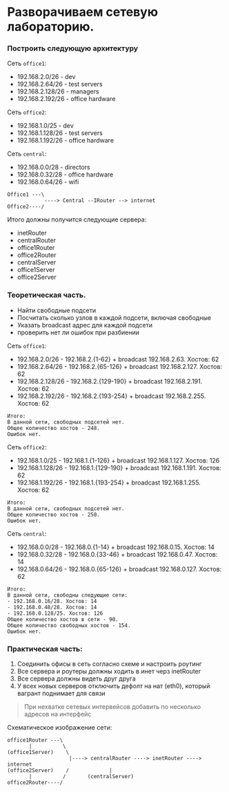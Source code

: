 # Разворачиваем сетевую лабораторию.

### Построить следующую архитектуру

Сеть `office1`:
- 192.168.2.0/26 - dev
- 192.168.2.64/26 - test servers
- 192.168.2.128/26 - managers
- 192.168.2.192/26 - office hardware

Сеть `office2`:
- 192.168.1.0/25 - dev
- 192.168.1.128/26 - test servers
- 192.168.1.192/26 - office hardware

Сеть `central`:
- 192.168.0.0/28 - directors
- 192.168.0.32/28 - office hardware
- 192.168.0.64/26 - wifi
```
Office1 ---\
            ----> Central --IRouter --> internet
Office2----/
```
Итого должны получится следующие сервера:
- inetRouter
- centralRouter
- office1Router
- office2Router
- centralServer
- office1Server
- office2Server

### Теоретическая часть.
- Найти свободные подсети
- Посчитать сколько узлов в каждой подсети, включая свободные
- Указать broadcast адрес для каждой подсети
- проверить нет ли ошибок при разбиении

Сеть `office1`:
- 192.168.2.0/26 - 192.168.2.{1-62} + broadcast 192.168.2.63. Хостов: 62
- 192.168.2.64/26 - 192.168.2.{65-126} + broadcast 192.168.2.127. Хостов: 62
- 192.168.2.128/26 - 192.168.2.{129-190} + broadcast 192.168.2.191. Хостов: 62
- 192.168.2.192/26 - 192.168.2.{193-254} + broadcast 192.168.2.255. Хостов: 62
```
Итого:
В данной сети, свободных подсетей нет.
Общее количество хостов - 248.
Ошибок нет.
```
Сеть `office2`:
- 192.168.1.0/25 - 192.168.1.{1-126} + broadcast 192.168.1.127. Хостов: 126
- 192.168.1.128/26 - 192.168.1.{129-190} + broadcast 192.168.1.191. Хостов: 62
- 192.168.1.192/26 - 192.168.1.{193-254} + broadcast 192.168.1.255. Хостов: 62
```
Итого:
В данной сети, свободных подсетей нет.
Общее количество хостов - 250.
Ошибок нет.
```

Сеть `central`:
- 192.168.0.0/28 - 192.168.0.{1-14} + broadcast 192.168.0.15. Хостов: 14
- 192.168.0.32/28 - 192.168.0.{33-46} + broadcast 192.168.0.47. Хостов: 14
- 192.168.0.64/26 - 192.168.0.{65-126} + broadcast 192.168.0.127. Хостов: 62
```
Итого:
В данной сети, свободны cледующие сети:
- 192.168.0.16/28. Хостов: 14
- 192.168.0.48/28. Хостов: 14
- 192.168.0.128/25. Хостов: 126
Общее количество хостов в сети - 90. 
Общее количество свободных хостов - 154. 
Ошибок нет.
```



### Практическая часть:
1. Соединить офисы в сеть согласно схеме и настроить роутинг
2. Все сервера и роутеры должны ходить в инет черз inetRouter
3. Все сервера должны видеть друг друга
4. У всех новых серверов отключить дефолт на нат (eth0), который вагрант поднимает для связи
> При нехватке сетевых интервейсов добавить по несколько адресов на интерфейс

Схематическое изображение сети:

```
office1Router ---\
       |          \
(office1Server)    \
                    |----> centralRouter ----> inetRouter ----> internet
(office2Server)    /             |
       |          /       (centralServer)
office2Router----/
```






